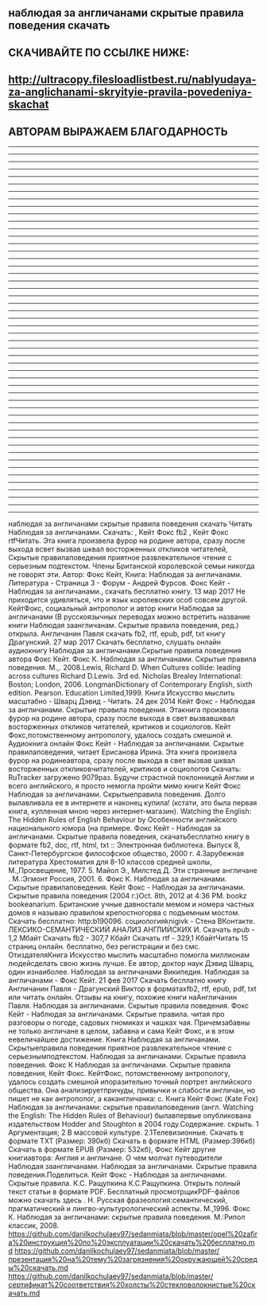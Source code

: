 наблюдая за англичанами скрытые правила поведения скачать
--------------------------------------------------
СКАЧИВАЙТЕ ПО ССЫЛКЕ НИЖЕ:
--------------------------------------------------
http://ultracopy.filesloadlistbest.ru/nablyudaya-za-anglichanami-skryityie-pravila-povedeniya-skachat
--------------------------------------------------
АВТОРАМ ВЫРАЖАЕМ БЛАГОДАРНОСТЬ
--------------------------------------------------
--------------------------------------------------
--------------------------------------------------
--------------------------------------------------
--------------------------------------------------
--------------------------------------------------
--------------------------------------------------
--------------------------------------------------
--------------------------------------------------
--------------------------------------------------
--------------------------------------------------
--------------------------------------------------
--------------------------------------------------
--------------------------------------------------
--------------------------------------------------
--------------------------------------------------
--------------------------------------------------
--------------------------------------------------
--------------------------------------------------
--------------------------------------------------
--------------------------------------------------
--------------------------------------------------
--------------------------------------------------
--------------------------------------------------
--------------------------------------------------
--------------------------------------------------
--------------------------------------------------
--------------------------------------------------
--------------------------------------------------
--------------------------------------------------
--------------------------------------------------
--------------------------------------------------
--------------------------------------------------
--------------------------------------------------
--------------------------------------------------
--------------------------------------------------
--------------------------------------------------
--------------------------------------------------
--------------------------------------------------
--------------------------------------------------
--------------------------------------------------
--------------------------------------------------
--------------------------------------------------
--------------------------------------------------
--------------------------------------------------
--------------------------------------------------
--------------------------------------------------
--------------------------------------------------
--------------------------------------------------
--------------------------------------------------
--------------------------------------------------
наблюдая за англичанами скрытые правила поведения скачать Читать Наблюдая за англичанами.  Скачать: , Кейт Фокс fb2 , Кейт Фокс rtfЧитать. Эта книга произвела фурор на родине автора, сразу после выхода всвет вызвав шквал восторженных откликов читателей,  Скрытые правилаповедения  приятное развлекательное чтение с серьезным подтекстом. Члены Британской королевской семьи никогда не говорят эти. Автор: Фокс Кейт, Книга: Наблюдая за англичанами. Литература - Страница 3 - Форум - Андрей Фурсов. Фокс Кейт - Наблюдая за англичанами., скачать бесплатно книгу. 13 мар 2017  Не приходится удивляться, что и язык королевских особ совсем другой. КейтФокс, социальный антрополог и автор книги Наблюдая за англичанами (В русскоязычных переводах можно встретить название книги Наблюдая заангличанам. Скрытые правила поведения,  ред.) открыла. Англичанин Павля скачать fb2, rtf, epub, pdf, txt книгу Драгунский. 27 мар 2017  Скачать бесплатно, слушать онлайн аудиокнигу Наблюдая за англичанами.Скрытые правила поведения автора Фокс Кейт. Фокс К. Наблюдая за англичанами. Скрытые правила поведения. М.,. 2008.Lewis, Richard D. When Cultures collide: leading across cultures Richard D.Lewis. 3rd ed. Nicholas Brealey International: Boston; London, 2006. LongmanDictionary of Contemporary English, sixth edition. Pearson. Education Limited,1999. Книга Искусство мыслить масштабно - Шварц Дэвид - Читать. 24 дек 2014  Кейт Фокс - Наблюдая за англичанами. Скрытые правила поведения. Этакнига произвела фурор на родине автора, сразу после выхода в свет вызвавшквал восторженных откликов читателей, критиков и социологов. Кейт Фокс,потомственному антропологу, удалось создать смешной и. Аудиокнига онлайн Фокс Кейт - Наблюдая за англичанами. Скрытые правилаповедения, читает Ерисанова Ирина. Эта книга произвела фурор на родинеавтора, сразу после выхода в свет вызвав шквал восторженных откликовчитателей, критиков и социологов  Скачать:  RuTracker  загружено 9079раз. Будучи страстной поклонницей Англии и всего английского, я просто немогла пройти мимо книги Кейт Фокс Наблюдая за англичанами. Скрытыеправила поведения. Долго вылавливала ее в интернете и наконец купила! (кстати, это была первая книга, купленная мною через интернет-магазин). Watching the English: The Hidden Rules of English Behaviour by
Особенности английского национального юмора (на примере. Фокс Кейт - Наблюдая за англичанами. Скрытые правила поведения, скачатьбесплатно книгу в формате fb2, doc, rtf, html, txt :: Электронная библиотека. Выпуск 8, Санкт-Петербургское философское общество, 2000 г. 4.Зарубежная литература Хрестоматия для 8-10 классов средней школы, М.,Просвещение, 1977. 5. Майол Э., Милстед Д. Эти странные англичане . М.:Эгмонт Россия, 2001. 6. Фокс К. Наблюдая за англичанами. Скрытые правилаповедения. Кейт Фокс - Наблюдая за англичанами. Скрытые правила поведения (2004 г.)Oct. 8th, 2012 at 4:36 PM. bookz bookeanarium. Британские учные давностали мемом и  номера частных домов я называю правилом крепостногорва с подъемным мостом. Скачать бесплатно: http:b190096. социологияknigivk - Стена  ВКонтакте. ЛЕКСИКО-СЕМАНТИЧЕСКИЙ АНАЛИЗ АНГЛИЙСКИХ И. Cкачать epub - 1,2 Мбайт Cкачать fb2 - 307,7 Кбайт Cкачать rtf - 329,1 КбайтЧитать 15 страниц онлайн. бесплатно, без регистрации и без смс. ОтиздателяКнига Искусство мыслить масштабно помогла миллионам людейсделать свою жизнь лучше. Ее автор, доктор наук Дэвид Шварц, один изнаиболее. Наблюдая за англичанами  Википедия. Наблюдая за англичанами - Фокс Кейт. 21 фев 2017  Скачать бесплатно книгу Англичанин Павля - Драгунский Виктор в форматахfb2, rtf, epub, pdf, txt или читать онлайн. Отзывы на книгу, похожие книги наАнгличанин Павля. Наблюдая за англичанами. Скрытые правила поведения. Фокс Кейт - Наблюдая за англичанами. Скрытые правила. читая про разговоры о погоде, садовых гномиках и чашках чая. Причемзабавны не только англичане в целом, забавна и сама Кейт Фокс, и в этом еевеличайшее достижение. Книга Наблюдая за англичанами. Скрытыеправила поведения  приятное развлекательное чтение с серьезнымподтекстом. Наблюдая за англичанами. Скрытые правила поведения. Фокс К
Наблюдая за англичанами. Скрытые правила поведения, Кейт Фокс. КейтФокс, потомственному антропологу, удалось создать смешной ипоразительно точный портрет английского общества. Она анализируетпричуды, привычки и слабости англичан, но пишет не как антрополог, а какангличанка: с. Книга Кейт Фокс (Kate Fox) Наблюдая за англичанами: скрытые правилаповедения (англ. Watching the English: The Hidden Rules of Behaviour) былавпервые опубликована издательством Hodder and Stoughton в 2004 году.Содержание. скрыть. 1 Аргументация; 2 В массовой культуре. 2.1Телевизионные. Скачать в формате TXT (Размер: 390кб) Скачать в формате HTML (Размер:396кб) Скачать в формате EPUB (Размер: 532кб), Фокс Кейт другие книгиавтора: Англия и англичане. О чем молчат путеводители  Наблюдая заангличанами. Наблюдая за англичанами. Скрытые правила поведения.Поделиться. Кейт Фокс - Наблюдая за англичанами. Скрытые правила. К.С. Ращупкина К.С.Ращупкина. Открыть полный текст статьи в формате PDF. Бесплатный просмотрщикPDF-файлов можно скачать здесь .  Н. Русская фразеология:семантический, прагматический и лингво-культурологический аспекты. М.,1996. Фокс К. Наблюдая за англичанами: скрытые правила поведения. М.:Рипол классик, 2008.
https://github.com/danilkochulaev97/sedanmiata/blob/master/opel%20zafira%20инструкция%20по%20эксплуатации%20скачать%20бесплатно.md
https://github.com/danilkochulaev97/sedanmiata/blob/master/презентация%20на%20тему%20загрязнения%20окружающей%20среды%20скачать.md
https://github.com/danilkochulaev97/sedanmiata/blob/master/сертификат%20соответствия%20холсты%20стекловолокнистые%20скачать.md
